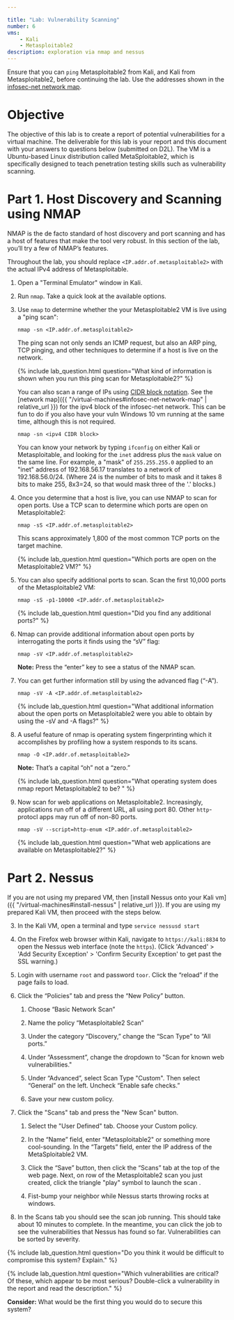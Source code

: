 ```yaml
---

title: "Lab: Vulnerability Scanning"
number: 6
vms:
    - Kali
    - Metasploitable2
description: exploration via nmap and nessus
---
```


<div class='alert alert-warning'>Ensure that you can <code>ping</code> Metasploitable2 from Kali, and Kali from Metasploitable2, before continuing the lab. 
Use the addresses shown in the <a href='{{'/virtual-machines#infosec-net-network-map' | relative_url }}'>infosec-net network map</a>.</div>

# Objective

The objective of this lab is to create a report of potential vulnerabilities for a virtual machine. The deliverable for this lab is your report and this document with your answers to questions below (submitted on D2L). 
The VM is a Ubuntu-based Linux distribution called MetaSploitable2, which is specifically designed to teach penetration testing skills such as vulnerability scanning.





# Part 1. Host Discovery and Scanning using NMAP

NMAP is the de facto standard of host discovery and port scanning and has a host of features that make the tool very robust. In this section of the lab, you’ll try a few of NMAP’s features.

<div class='alert alert-info'>Throughout the lab, you should replace <code>&lt;IP.addr.of.metasploitable2&gt;</code> with the actual IPv4 address of Metasploitable.</div>

1.	Open a "Terminal Emulator" window in Kali.
2.	Run `nmap`. Take a quick look at the available options.
3.	Use `nmap` to determine whether the your Metasploitable2 VM is live using a "ping scan":

        nmap -sn <IP.addr.of.metasploitable2>
       
    The ping scan not only sends an ICMP request, but also an ARP ping, TCP pinging, and other techniques to determine if a host is live on the network.

    {% include lab_question.html question="What kind of information is shown when you run this ping scan for Metasploitable2?" %}
    
    You can also scan a range of IPs using [CIDR block notation](https://en.wikipedia.org/wiki/Classless_Inter-Domain_Routing#CIDR_notation). 
	See the [network map]({{ "/virtual-machines#infosec-net-network-map" | relative_url }}) for the ipv4 block of the infosec-net network. 
    This can be fun to do if you also have your vuln Windows 10 vm running at the same time, although this is not required.

        nmap -sn <ipv4 CIDR block>
		
	You can know your network by typing `ifconfig` on either Kali or Metasploitable, and looking for the `inet` address plus the `mask` value on the same line. 
	For example, a "mask" of `255.255.255.0` applied to an "inet" address of 192.168.56.17 translates to a network of 192.168.56.0/24. 
    (Where 24 is the number of bits to mask and it takes 8 bits to make 255, 8x3=24, so that would mask three of the '.' blocks.) 


5.	Once you determine that a host is live, you can use NMAP to scan for open ports. Use a TCP scan to determine which ports are open on Metasploitable2:

        nmap -sS <IP.addr.of.metasploitable2>

    This scans approximately 1,800 of the most common TCP ports on the target machine.

    {% include lab_question.html question="Which ports are open on the Metasploitable2 VM?" %}

    

6.	You can also specify additional ports to scan. Scan the first 10,000 ports of the Metasploitable2 VM:

        nmap -sS -p1-10000 <IP.addr.of.metasploitable2>

    {% include lab_question.html question="Did you find any additional ports?" %}

    
    
7.	Nmap can provide additional information about open ports by interrogating the ports it finds using the “sV” flag:

        nmap -sV <IP.addr.of.metasploitable2>

    **Note:** Press the “enter” key to see a status of the NMAP scan.

    
    
8.	You can get further information still by using the advanced flag (“-A”).

        nmap -sV -A <IP.addr.of.metasploitable2>
        
    {% include lab_question.html question="What additional information about the open ports on Metasploitable2 were you able to obtain by using the -sV and -A flags?" %}
    
    
    
    
9.	A useful feature of nmap is operating system fingerprinting which it accomplishes by profiling how a system responds to its scans. 

        nmap -O <IP.addr.of.metasploitable2>

    **Note:** That’s a capital “oh” not a “zero.”
    
    {% include lab_question.html question="What operating system does nmap report Metasploitable2 to be? " %}

    
10.	Now scan for web applications on Metasploitable2. Increasingly, applications run off of a different URL, all using port 80. Other `http`-protocl apps may run off of non-80 ports.

        nmap -sV --script=http-enum <IP.addr.of.metasploitable2>

    {% include lab_question.html question="What web applications are available on Metasploitable2?" %}
        
    
    
    
# Part 2. Nessus

If you are <span class='label label-danger'>not</span> using my prepared VM, then [install Nessus onto your Kali vm]({{ "/virtual-machines#install-nessus" | relative_url }}). 
If you <span class='label label-primary'>are</span> using my prepared Kali VM, then proceed with the steps below.


3.	In the Kali VM, open a terminal and type `service nessusd start`

4.	On the Firefox web browser within Kali, navigate to `https://kali:8834` to open the Nessus web interface (note the `https`). (Click 'Advanced' > 'Add Security Exception' > 'Confirm Security Exception' to get past the SSL warning.)

5.	Login with username `root` and password `toor`. Click the “reload” if the page fails to load.

6.	Click the “Policies” tab and press the “New Policy” button. 

    1.	Choose “Basic Network Scan”
    
    2.	Name the policy “Metasploitable2 Scan”
    
    3.	Under the category “Discovery,” change the “Scan Type” to “All ports.”
	
	1.	Under “Assessment”, change the dropdown to "Scan for known web vulnerabilities."
    
    1.	Under “Advanced”, select Scan Type "Custom". Then select “General” on the left. Uncheck “Enable safe checks.”

	1. 	Save your new custom policy.

7.  Click the "Scans" tab and press the "New Scan" button.

    1. Select the "User Defined" tab. Choose your Custom policy.

    1. In the “Name” field, enter "Metasploitable2" or something more cool-sounding. In the “Targets” field, enter the IP address of the MetaSploitable2 VM.

    1. Click the “Save” button, then click the “Scans” tab at the top of the web page. Next, on row of the Metasploitable2 scan you just created, click the triangle "play" symbol to launch the scan <i class='fa fa-rocket'></i>. 
    
    1. Fist-bump your neighbor <i class='fa fa-hand-rock-o'></i> while Nessus starts throwing rocks at windows.

8.  In the Scans tab you should see the scan job running. This should take about 10 minutes to complete. In the meantime, you can click the job to see the vulnerabilities that Nessus has found so far. Vulnerabilities can be sorted by severity.



{% include lab_question.html question="Do you think it would be difficult to compromise this system? Explain." %}

{% include lab_question.html question="Which vulnerabilities are critical? Of these, which appear to be most serious? Double-click a vulnerability in the report and read the description." %}

<div class='alert alert-success'><strong>Consider:</strong> What would be the first thing you would do to secure this system?</div>

   







